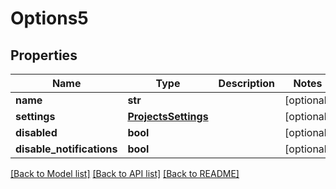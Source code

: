# Options5

## Properties
Name | Type | Description | Notes
------------ | ------------- | ------------- | -------------
**name** | **str** |  | [optional] 
**settings** | [**ProjectsSettings**](ProjectsSettings.md) |  | [optional] 
**disabled** | **bool** |  | [optional] 
**disable_notifications** | **bool** |  | [optional] 

[[Back to Model list]](../README.md#documentation-for-models) [[Back to API list]](../README.md#documentation-for-api-endpoints) [[Back to README]](../README.md)


